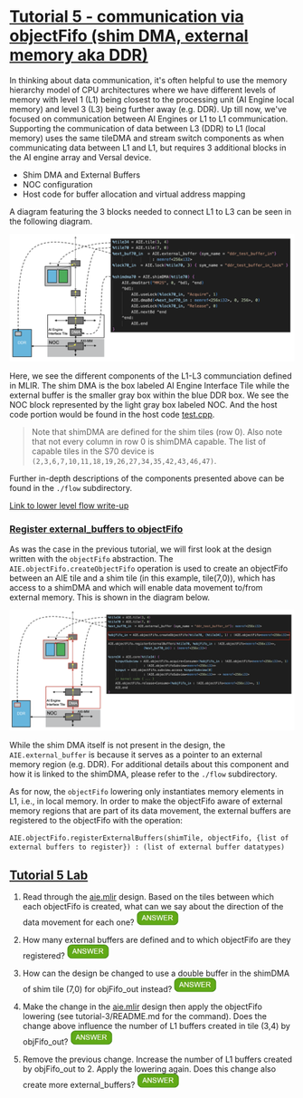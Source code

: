 <!---//===- README.md --------------------------*- Markdown -*-===//
//
// This file is licensed under the Apache License v2.0 with LLVM Exceptions.
// See https://llvm.org/LICENSE.txt for license information.
// SPDX-License-Identifier: Apache-2.0 WITH LLVM-exception
//
// Copyright (C) 2022, Advanced Micro Devices, Inc.
// 
//===----------------------------------------------------------------------===//-->

# <ins>Tutorial 5 - communication via objectFifo (shim DMA, external memory aka DDR)</ins>

In thinking about data communication, it's often helpful to use the memory hierarchy model of CPU architectures where we have different levels of memory with level 1 (L1) being closest to the processing unit (AI Engine local memory) and level 3 (L3) being further away (e.g. DDR). Up till now, we've focused on communication between AI Engines or L1 to L1 communication. Supporting the communication of data between L3 (DDR) to L1 (local memory) uses the same tileDMA and stream switch components as when communicating data between L1 and L1, but requires 3 additional blocks in the AI engine array and Versal device.

* Shim DMA and External Buffers
* NOC configuration
* Host code for buffer allocation and virtual address mapping

A diagram featuring the 3 blocks needed to connect L1 to L3 can be seen in the following diagram.
<p><img src="../images/diagram9.png" width="1000"><p>

Here, we see the different components of the L1-L3 communciation defined in MLIR. The shim DMA is the box labeled AI Engine Interface Tile while the external buffer is the smaller gray box within the blue DDR box. We see the NOC block represented by the light gray box labeled NOC. And the host code portion would be found in the host code [test.cpp](./test.cpp). 
> Note that shimDMA are defined for the shim tiles (row 0). Also note that not every column in row 0 is shimDMA capable. The list of capable tiles in the S70 device is `(2,3,6,7,10,11,18,19,26,27,34,35,42,43,46,47)`.

Further in-depth descriptions of the components presented above can be found in the `./flow` subdirectory. 

[Link to lower level flow write-up](./flow)

### <ins> Register external_buffers to objectFifo</ins>

As was the case in the previous tutorial, we will first look at the design written with the `objectFifo` abstraction. The `AIE.objectFifo.createObjectFifo` operation is used to create an objectFifo between an AIE tile and a shim tile (in this example, tile(7,0)), which has access to a shimDMA and which will enable data movement to/from external memory. This is shown in the diagram below.

<img src="../images/OF_external_mem.png" width="1000">

While the shim DMA itself is not present in the design, the `AIE.external_buffer` is because it serves as a pointer to an external memory region (e.g. DDR). For additional details about this component and how it is linked to the shimDMA, please refer to the `./flow` subdirectory. 

As for now, the `objectFifo` lowering only instantiates memory elements in L1, i.e., in local memory. In order to make the objectFifo aware of external memory regions that are part of its data movement, the external buffers are registered to the objectFifo with the operation:
```
AIE.objectFifo.registerExternalBuffers(shimTile, objectFifo, {list of external buffers to register}) : (list of external buffer datatypes)
``` 

## <ins>Tutorial 5 Lab </ins>

1. Read through the [aie.mlir](aie.mlir) design. Based on the tiles between which each objectFifo is created, what can we say about the direction of the data movement for each one? <img src="../images/answer1.jpg" title="objFifo_in is for reading (DDR->L1). objFifo_out is for writing (L1->DDR)." height=25>

2. How many external buffers are defined and to which objectFifo are they registered? <img src="../images/answer1.jpg" title="2 buffers. ext_buf70_in is registered to objFifo_in. ext_buf70_out is registered to objFifo_out." height=25>

3. How can the design be changed to use a double buffer in the shimDMA of shim tile (7,0) for objFifo_out instead? <img src="../images/answer1.jpg" title="An additional AIE.external_buffer should be created and registered to objFifo_out." height=25>

4. Make the change in the [aie.mlir](aie.mlir) design then apply the objectFifo lowering (see tutorial-3/README.md for the command). Does the change above influence the number of L1 buffers created in tile (3,4) by objFifo_out? <img src="../images/answer1.jpg" title="No. The number of L1 buffers created in tile (3,4) is based on the size given to objFifo_out at creation, and based on the number of elements acquired by the core on tile (3,4)." height=25>

5. Remove the previous change. Increase the number of L1 buffers created by objFifo_out to 2. Apply the lowering again. Does this change also create more external_buffers? <img src="../images/answer1.jpg" title="No. External buffers must be explicitly created and registered to objFifo_out. The virtual address pointer of each external buffer must also be explicitly allocated by the host processor (see test.cpp)." height=25>
